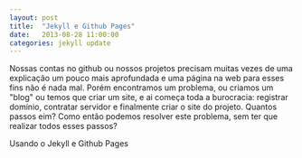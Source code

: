 ```yaml
---
layout: post
title:  "Jekyll e Github Pages"
date:   2013-08-28 11:00:00
categories: jekyll update
---
```


Nossas contas no github ou nossos projetos precisam muitas vezes de uma explicação um pouco mais aprofundada e uma página na web para esses fins não é nada mal. Porém encontramos um problema, ou criamos um "blog" ou temos que criar um site, e ai começa toda a burocracia: registrar domínio, contratar servidor e finalmente criar o site do projeto. Quantos passos eim? Como então podemos resolver este problema, sem ter que realizar todos esses passos?

Usando o Jekyll e Github Pages
